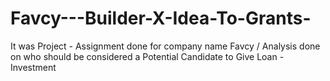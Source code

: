 # Favcy---Builder-X-Idea-To-Grants-
It was Project - Assignment done for company name Favcy / Analysis done on who should be considered a Potential Candidate to Give Loan - Investment
